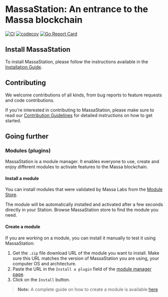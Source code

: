 # MassaStation: An entrance to the Massa blockchain

[![CI](https://github.com/massalabs/station/actions/workflows/api.yml/badge.svg?branch=main)](https://github.com/massalabs/station/actions/workflows/api.yml?query=branch%3Amain)
[![codecov](https://codecov.io/gh/massalabs/station/branch/main/graph/badge.svg?token=592LPZLC4M)](https://codecov.io/gh/massalabs/station)
[![Go Report Card](https://goreportcard.com/badge/github.com/massalabs/station)](https://goreportcard.com/report/github.com/massalabs/station)

## Install MassaStation

To install MassaStation, please follow the instructions available in the [Installation Guide](https://docs.massa.net/docs/massastation/install).

## Contributing

We welcome contributions of all kinds, from bug reports to feature requests and code contributions.

If you're interested in contributing to MassaStation, please make sure to read our [Contribution Guidelines](./CONTRIBUTING.md) for detailed instructions on how to get started.

## Going further

### Modules (plugins)

MassaStation is a module manager. It enables everyone to use, create and enjoy different modules to activate features to the Massa blockchain.

#### Install a module

You can install modules that were validated by Massa Labs from the [Module Store](https://station.massa/web/store).

The module will be automatically installed and activated after a few seconds directly in your Station. Browse MassaStation store to find the module you need.

#### Create a module

If you are working on a module, you can install it manually to test it using MassaStation:

1. Get the `.zip` file download URL of the module you want to install. Make sure this URL matches the version of MassaStation you are using, your computer OS and architecture.
2. Paste the URL in the `Install a plugin` field of the [module manager page](https://station.massa/web/store).
3. Click on the `Install` button.

> **Note:** A complete guide on how to create a module is available [here](https://docs.massa.net/docs/massaStation/guidelines)
